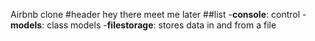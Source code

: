 Airbnb clone
#header
hey there
meet me later
##list
-**console**: control
-**models**: class models
-**filestorage**: stores data in and from a file
